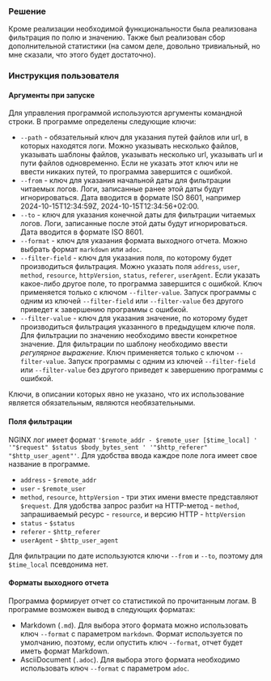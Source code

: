 ### Решение
Кроме реализации необходимой функциональности была реализована фильтрация по полю и значению.
Также был реализован сбор дополнительной статистики (на самом деле, довольно тривиальный, но
мне сказали, что этого будет достаточно).
### Инструкция пользователя
#### Аргументы при запуске
Для управления программой используются аргументы командной строки.
В программе определены следующие ключи:
* `--path` - обязательный ключ для указания путей файлов или url, в которых
находятся логи. Можно указывать несколько файлов, указывать шаблоны файлов,
указывать несколько url, указывать url и пути файлов одновременно. Если не
указать этот ключ или не ввести никаких путей, то программа завершится с ошибкой.
* `--from` - ключ для указания начальной даты для фильтрации читаемых логов.
Логи, записанные ранее этой даты будут игнорироваться. Дата вводится в формате ISO 8601,
например 2024-10-15T12:34:59Z, 2024-10-15T12:34:56+02:00.
* `--to` - ключ для указания конечной даты для фильтрации читаемых логов.
Логи, записанные после этой даты будут игнорироваться. Дата вводится в формате ISO 8601.
* `--format` - ключ для указания формата выходного отчета. Можно выбрать формат `markdown` или `adoc`.
* `--filter-field` - ключ для указания поля, по которому будет производиться фильтрация.
Можно указать поля `address`, `user`, `method`, `resource`, `httpVersion`, `status`, `referer`, `userAgent`.
Если указать какое-либо другое поле, то программа завершится с ошибкой. Ключ применяется только с ключом
`--filter-value`. Запуск программы с одним из ключей `--filter-field` или `--filter-value` без другого
приведет к завершению программы с ошибкой.
* `--filter-value` - ключ для указания значение, по которому будет производиться фильтрация указанного
в предыдущем ключе поля. Для фильтрации по значению необходимо ввести конкретное значение. Для фильтрации
по шаблону необходимо ввести _регулярное выражение_. Ключ применяется только с ключом
`--filter-value`. Запуск программы с одним из ключей `--filter-field` или `--filter-value` без другого
приведет к завершению программы с ошибкой.

Ключи, в описании которых явно не указано, что их использование является обязательным, являются необязательными.
#### Поля фильтрации
NGINX лог имеет формат `'$remote_addr - $remote_user [$time_local] ' '"$request" $status $body_bytes_sent ' '"$http_referer" "$http_user_agent"'`.
Для удобства ввода каждое поле лога имеет свое название в программе.
* `address` - `$remote_addr`
* `user` - `$remote_user`
* `method`, `resource`, `httpVersion` - три этих имени вместе представляют `$request`. Для удобства
запрос разбит на HTTP-метод - `method`, запрашиваемый ресурс - `resource`, и версию HTTP - `httpVersion`
* `status` - `$status`
* `referer` - `$http_referer`
* `userAgent` - `$http_user_agent`

Для фильтрации по дате используются ключи `--from` и `--to`, поэтому для `$time_local` псевдонима нет.
#### Форматы выходного отчета
Программа формирует отчет со статистикой по прочитанным логам. В программе возможен вывод в
следующих форматах:
* Markdown (`.md`). Для выбора этого формата можно использовать ключ `--format` с параметром `markdown`.
Формат используется по умолчанию, поэтому, если опустить ключ `--format`, отчет будет иметь формат Markdown.
* AsciiDocument (`.adoc`). Для выбора этого формата необходимо использовать ключ `--format` с параметром `adoc`.
